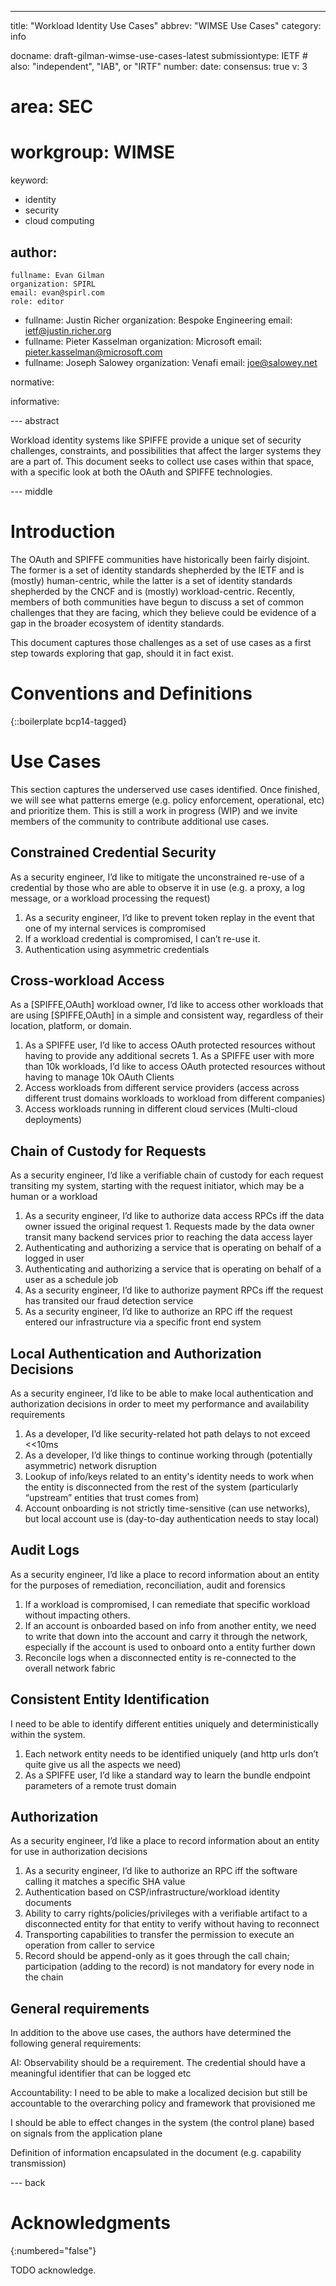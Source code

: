 ---

title: "Workload Identity Use Cases"
abbrev: "WIMSE Use Cases"
category: info

docname: draft-gilman-wimse-use-cases-latest
submissiontype: IETF  # also: "independent", "IAB", or "IRTF"
number:
date:
consensus: true
v: 3
# area: SEC
# workgroup: WIMSE
keyword:
 - identity
 - security
 - cloud computing

author:
 -
    fullname: Evan Gilman
    organization: SPIRL
    email: evan@spirl.com
    role: editor
 -
    fullname: Justin Richer
    organization: Bespoke Engineering
    email: ietf@justin.richer.org
 -
    fullname: Pieter Kasselman
    organization: Microsoft
    email: pieter.kasselman@microsoft.com
 -
    fullname: Joseph Salowey
    organization: Venafi
    email: joe@salowey.net

normative:

informative:


--- abstract

Workload identity systems like SPIFFE provide a unique set of security challenges, constraints, and possibilities that affect the larger systems they are a part of. This document seeks to collect use cases within that space, with a specific look at both the OAuth and SPIFFE technologies.

--- middle

# Introduction

The OAuth and SPIFFE communities have historically been fairly disjoint. The former is a set of identity standards shepherded by the IETF and is (mostly) human-centric, while the latter is a set of identity standards shepherded by the CNCF and is (mostly) workload-centric. Recently, members of both communities have begun to discuss a set of common challenges that they are facing, which they believe could be evidence of a gap in the broader ecosystem of identity standards.

This document captures those challenges as a set of use cases as a first step towards exploring that gap, should it in fact exist.

# Conventions and Definitions

{::boilerplate bcp14-tagged}

# Use Cases

This section captures the underserved use cases identified. Once finished, we will see what patterns emerge (e.g. policy enforcement, operational, etc) and prioritize them. This is still a work in progress (WIP) and we invite members of the community to contribute additional use cases.

## Constrained Credential Security

As a security engineer, I’d like to mitigate the unconstrained re-use of a credential by those who are able to observe it in use (e.g. a proxy, a log message, or a workload processing the request)

1.    As a security engineer, I’d like to prevent token replay in the event that one of my internal services is compromised
1.    If a workload credential is compromised, I can’t re-use it.
1.    Authentication using asymmetric credentials

## Cross-workload Access

As a [SPIFFE,OAuth] workload owner, I’d like to access other workloads that are using [SPIFFE,OAuth] in a simple and consistent way, regardless of their location, platform, or domain.

1.    As a SPIFFE user, I’d like to access OAuth protected resources without having to provide any additional secrets
    1.    As a SPIFFE user with more than 10k workloads, I’d like to access OAuth protected resources without having to manage 10k OAuth Clients
1.    Access workloads from different service providers (access across different trust domains workloads to workload from different companies)
1.    Access workloads running in different cloud services (Multi-cloud deployments)

## Chain of Custody for Requests

As a security engineer, I’d like a verifiable chain of custody for each request transiting my system, starting with the request initiator, which may be a human or a workload

1.    As a security engineer, I’d like to authorize data access RPCs iff the data owner issued the original request
    1.    Requests made by the data owner transit many backend services prior to reaching the data access layer
1.    Authenticating and authorizing a service that is operating on behalf of a logged in user
1.    Authenticating and authorizing a service that is operating on behalf of a user as a schedule job
1.    As a security engineer, I’d like to authorize payment RPCs iff the request has transited our fraud detection service
1.    As a security engineer, I’d like to authorize an RPC iff the request entered our infrastructure via a specific front end system

## Local Authentication and Authorization Decisions

As a security engineer, I’d like to be able to make local authentication and authorization decisions in order to meet my performance and availability requirements

1.    As a developer, I’d like security-related hot path delays to not exceed <<10ms
1.    As a developer, I’d like things to continue working through (potentially asymmetric) network disruption
1.    Lookup of info/keys related to an entity's identity needs to work when the entity is disconnected from the rest of the system (particularly “upstream” entities that trust comes from)
1.    Account onboarding is not strictly time-sensitive (can use networks), but local account use is (day-to-day authentication needs to stay local)

## Audit Logs

As a security engineer, I’d like a place to record information about an entity for the purposes of remediation, reconciliation, audit and forensics

1.    If a workload is compromised, I can remediate that specific workload without impacting others.
1.    If an account is onboarded based on info from another entity, we need to write that down into the account and carry it through the network, especially if the account is used to onboard onto a entity further down
1.    Reconcile logs when a disconnected entity is re-connected to the overall network fabric

## Consistent Entity Identification

I need to be able to identify different entities uniquely and deterministically within the system.

1.    Each network entity needs to be identified uniquely (and http urls don’t quite give us all the aspects we need)
1.    As a SPIFFE user, I’d like a standard way to learn the bundle endpoint parameters of a remote trust domain

## Authorization

As a security engineer, I’d like a place to record information about an entity for use in authorization decisions

1.    As a security engineer, I’d like to authorize an RPC iff the software calling it matches a specific SHA value
1.    Authentication based on CSP/infrastructure/workload identity documents
1.    Ability to carry rights/policies/privileges with a verifiable artifact to a disconnected entity for that entity to verify without having to reconnect
1.    Transporting capabilities to transfer the permission to execute an operation from caller to service
1.    Record should be append-only as it goes through the call chain; participation (adding to the record) is not mandatory for every node in the chain

## General requirements

In addition to the above use cases, the authors have determined the following general requirements:

AI: Observability should be a requirement. The credential should have a meaningful identifier that can be logged etc

Accountability: I need to be able to make a localized decision but still be accountable to the overarching policy and framework that provisioned me

I should be able to effect changes in the system (the control plane) based on signals from the application plane

Definition of information encapsulated in the document (e.g. capability transmission)


--- back

# Acknowledgments
{:numbered="false"}

TODO acknowledge.
